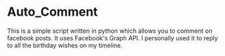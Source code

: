 # Auto_Comment

This is a simple script written in python which allows you to comment on facebook posts. 
It uses Facebook's Graph API.
I personally used it to reply to all the birthday wishes on my timeline.

